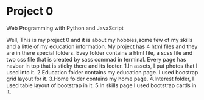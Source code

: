 # Project 0

Web Programming with Python and JavaScript

Well, This is my project 0 and it is about my hobbies,some few of my
skills and a little of my education information.
My project has 4 html files and they are in there special folders.
Evey folder contains a html file, a scss file and two css file that is
created by sass commad in terminal.
Every page has navbar in top that is sticky there and its footer.
1.In assets, I put photos that I used into it.
2.Education folder contains my education page. I used boostrap grid layout
for it.
3.Home folder contains my home page.
4.Interest folder, I used table layout of bootstrap in it.
5.In skills page I used bootstrap cards in it.
